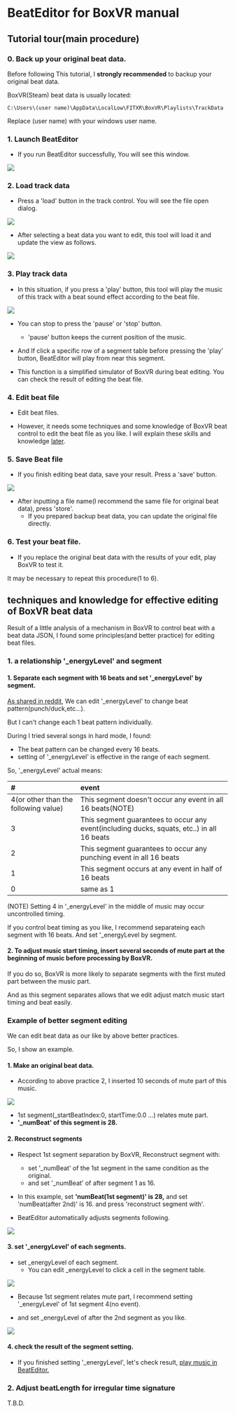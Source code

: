 # BeatEditor for BoxVR manual

## Tutorial tour(main procedure)

### 0. Back up your original beat data.

Before following This tutorial, I **strongly recommended** to backup your original beat data.

BoxVR(Steam) beat data is usually located:

```
C:\Users\(user name)\AppData\LocalLow\FITXR\BoxVR\Playlists\TrackData
```

Replace (user name) with your windows user name.

### 1. Launch BeatEditor

* If you run BeatEditor successfully, You will see this window.

![](img/initialWindow.png)

### 2. Load track data

* Press a 'load' button in the track control. You will see the file open dialog.

![](img/loadDialog.png)

* After selecting a beat data you want to edit, this tool will load it and update the view as follows.

![](img/loadedBeatData.png)

### 3. Play track data

* In this situation, if you press a 'play' button, this tool will play the music of this track with a beat sound effect according to the beat file.

![](img/playBeatData.gif)

* You can stop to press the 'pause' or 'stop' button. 
	* 'pause' button keeps the current position of the music.

* And If click a specific row of a segment table before pressing the 'play' button, BeatEditor will play from near this segment. 

* This function is a simplified simulator of BoxVR during beat editing. You can check the result of editing the beat file.

### 4. Edit beat file

* Edit beat files. 

* However, it needs some techniques and some knowledge of BoxVR beat control to edit the beat file as you like. I will explain these skills and knowledge [later](#techniques-and-knowledge-for-effective-editing-of-boxvr-beat-data).

### 5. Save Beat file

* If you finish editing beat data, save your result. Press a 'save' button.

![](img/saveDialog.png)

* After inputting a file name(I recommend the same file for original beat data), press 'store'.
	* If you prepared backup beat data, you can update the original file directly.

### 6. Test your beat file.

* If you replace the original beat data with the results of your edit, play BoxVR to test it.

It may be necessary to repeat this procedure(1 to 6).

## techniques and knowledge for effective editing of BoxVR beat data

Result of a little analysis of a mechanism in BoxVR to control beat with a beat data JSON, I found some principles(and better practice) for editing beat files.

### 1. a relationship '_energyLevel' and segment

#### 1. Separate each segment with 16 beats and set '_energyLevel' by segment.

[As shared in reddit](https://www.reddit.com/r/vrfit/comments/j69trv/improving_boxvr_custom_songs_windows_technical/), We can edit '_energyLevel' to change beat pattern(punch/duck,etc...).

But I can't change each 1 beat pattern individually.

During I tried several songs in hard mode, I found:

* The beat pattern can be changed every 16 beats. 
* setting of '_energyLevel' is effective in the range of each segment.

So, '_energyLevel' actual means:

|#|event|
|:-|:-|
|4(or other than the following value)|This segment doesn't occur any event in all 16 beats(NOTE) |
|3|This segment guarantees to occur any event(including ducks, squats, etc..) in all 16 beats|
|2|This segment guarantees to occur any punching event in all 16 beats|
|1|This segment occurs at any event in half of 16 beats|
|0|same as 1|

(NOTE) Setting 4 in '_energyLevel' in the middle of music may occur uncontrolled timing.

If you control beat timing as you like, I recommend separateing each segment with 16 beats. And set '_energyLevel by segment.

#### 2. To adjust music start timing, insert several seconds of mute part at the beginning of music before processing by BoxVR.

If you do so, BoxVR is more likely to separate segments with the first muted part between the music part.

And as this segment separates allows that we edit adjust match music start timing and beat easily.

### Example of better segment editing

We can edit beat data as our like by above better practices.

So, I show an example.

#### 1. Make an original beat data.

* According to above practice 2, I inserted 10 seconds of mute part of this music.

![](img/OriginalBeatDataSegment.png)

* 1st segment(_startBeatIndex:0, startTime:0.0 ...) relates mute part.
* **'_numBeat' of this segment is 28.**

#### 2. Reconstruct segments

* Respect 1st segment separation by BoxVR, Reconstruct segment with:
	* set '_numBeat' of the 1st segment in the same condition as the original.
	* and set '_numBeat' of after segment 1 as 16.

* In this example, set **'numBeat(1st segment)' is 28,** and set 'numBeat(after 2nd)' is 16. and press 'reconstruct segment with'.

* BeatEditor automatically adjusts segments following.

![](img/AdjustSegment.png)

#### 3. set '_energyLevel' of each segments.

* set _energyLevel of each segment.
	* You can edit _energyLevel to click a cell in the segment table.

![](img/EditEnergyLevel.png)

* Because 1st segment relates mute part, I recommend setting '_energyLevel' of 1st segment 4(no event).

* and set _energyLevel of after the 2nd segment as you like.

![](img/SetEnergyLevel.png)

#### 4. check the result of the segment setting.

* If you finished setting '_energyLevel', let's check result, [play music in BeatEditor.](#3-play-track-data)

### 2. Adjust beatLength for irregular time signature

T.B.D.

